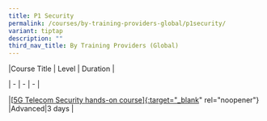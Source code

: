 ```yaml
---
title: P1 Security
permalink: /courses/by-training-providers-global/p1security/
variant: tiptap
description: ""
third_nav_title: By Training Providers (Global)
---
```

<p>|Course Title | Level | Duration |</p><p>| - | - | - |</p><p>|[<a href="https://online-training.p1sec.com/course/5g-telecom-security-ts-501" rel="noopener noreferrer nofollow" target="_blank">5G Telecom Security hands-on course</a>]<a href="https://apistraining.com/portfolio/3gpp-mobile-systems-overview-2-days/){:target=&quot;_blank" rel="noopener noreferrer nofollow" target="_blank">{:target="_blank</a>" rel="noopener"} |Advanced|3 days |</p><p></p>